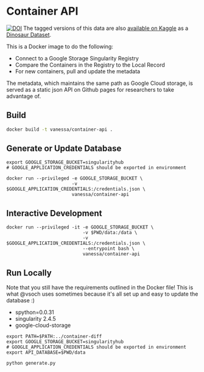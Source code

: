 # Container API

[![DOI](https://zenodo.org/badge/131761241.svg)](https://zenodo.org/badge/latestdoi/131761241)
The tagged versions of this data are also [available on Kaggle](https://www.kaggle.com/stanfordcompute/singularity-guts)
as a [Dinosaur Dataset](https://vsoch.github.io/datasets/singularity-guts).

This is a Docker image to do the following:

 - Connect to a Google Storage Singularity Registry
 - Compare the Containers in the Registry to the Local Record
 - For new containers, pull and update the metadata

The metadata, which maintains the same path as Google Cloud storage, is
served as a static json API on Github pages for researchers to take advantage of.


## Build

```bash
docker build -t vanessa/container-api .
```

## Generate or Update Database

```
export GOOGLE_STORAGE_BUCKET=singularityhub
# GOOGLE_APPLICATION_CREDENTIALS should be exported in environment

docker run --privileged -e GOOGLE_STORAGE_BUCKET \
                        -v $GOOGLE_APPLICATION_CREDENTIALS:/credentials.json \
                        vanessa/container-api
```

## Interactive Development

```
docker run --privileged -it -e GOOGLE_STORAGE_BUCKET \
                            -v $PWD/data:/data \
                            -v $GOOGLE_APPLICATION_CREDENTIALS:/credentials.json \
                            --entrypoint bash \
                            vanessa/container-api
```

## Run Locally
Note that you still have the requirements outlined in the Docker file! This is
what @vsoch uses sometimes because it's all set up and easy to update the database :)

 - spython=0.0.31
 - singularity 2.4.5
 - google-cloud-storage


```
export PATH=$PATH:../container-diff
export GOOGLE_STORAGE_BUCKET=singularityhub
# GOOGLE_APPLICATION_CREDENTIALS should be exported in environment
export API_DATABASE=$PWD/data

python generate.py
```

